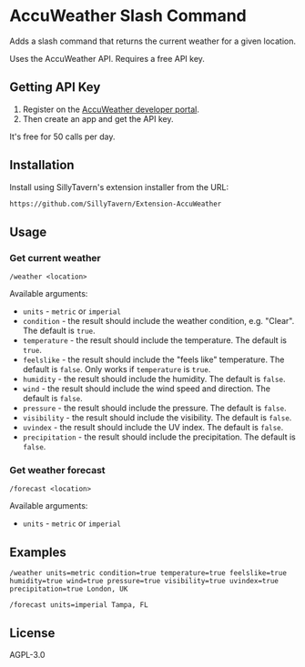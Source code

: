 # AccuWeather Slash Command

Adds a slash command that returns the current weather for a given location.

Uses the AccuWeather API. Requires a free API key.

## Getting API Key

1. Register on the [AccuWeather developer portal](https://developer.accuweather.com/).
2. Then create an app and get the API key.

It's free for 50 calls per day.

## Installation

Install using SillyTavern's extension installer from the URL:

```txt
https://github.com/SillyTavern/Extension-AccuWeather
```

## Usage

### Get current weather

`/weather <location>`

Available arguments:

- `units` - `metric` or `imperial`
- `condition` - the result should include the weather condition, e.g. "Clear". The default is `true`.
- `temperature` - the result should include the temperature. The default is `true`.
- `feelslike` - the result should include the "feels like" temperature. The default is `false`. Only works if `temperature` is `true`.
- `humidity` - the result should include the humidity. The default is `false`.
- `wind` - the result should include the wind speed and direction. The default is `false`.
- `pressure` - the result should include the pressure. The default is `false`.
- `visibility` - the result should include the visibility. The default is `false`.
- `uvindex` - the result should include the UV index. The default is `false`.
- `precipitation` - the result should include the precipitation. The default is `false`.

### Get weather forecast

`/forecast <location>`

Available arguments:

- `units` - `metric` or `imperial`

## Examples

```stscript
/weather units=metric condition=true temperature=true feelslike=true humidity=true wind=true pressure=true visibility=true uvindex=true precipitation=true London, UK
```

```stscript
/forecast units=imperial Tampa, FL
```

## License

AGPL-3.0
